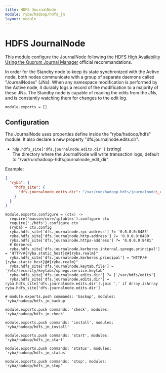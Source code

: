 ```yaml
---
title: HDFS JournalNode
module: ryba/hadoop/hdfs_jn
layout: module
---
```


# HDFS JournalNode

This module configure the JournalNode following the 
[HDFS High Availability Using the Quorum Journal Manager][qjm] official 
recommandations.

In order for the Standby node to keep its state synchronized with the Active 
node, both nodes communicate with a group of separate daemons called 
"JournalNodes" (JNs). When any namespace modification is performed by the Active 
node, it durably logs a record of the modification to a majority of these JNs. 
The Standby node is capable of reading the edits from the JNs, and is constantly 
watching them for changes to the edit log.

    module.exports = []

## Configuration

The JournalNode uses properties define inside the "ryba/hadoop/hdfs" module. It
also declare a new property "dfs.journalnode.edits.dir".

*   `hdp.hdfs_site['dfs.journalnode.edits.dir']` (string)   
    The directory where the JournalNode will write transaction logs, default
    to "/var/run/hadoop-hdfs/journalnode\_edit\_dir"

Example:

```json
{
  "ryba": {
    "hdfs_site": {
      "dfs.journalnode.edits.dir": "/var/run/hadoop-hdfs/journalnode\_edit\_dir"
    }
  }
}
```

    module.exports.configure = (ctx) ->
      require('masson/core/iptables').configure ctx
      require('./hdfs').configure ctx
      {ryba} = ctx.config
      ryba.hdfs_site['dfs.journalnode.rpc-address'] ?= '0.0.0.0:8485'
      ryba.hdfs_site['dfs.journalnode.http-address'] ?= '0.0.0.0:8480'
      ryba.hdfs_site['dfs.journalnode.https-address'] ?= '0.0.0.0:8481'
      # Kerberos
      ryba.hdfs_site['dfs.journalnode.kerberos.internal.spnego.principal'] = "HTTP/#{ryba.static_host}@#{ryba.realm}"
      ryba.hdfs_site['dfs.journalnode.kerberos.principal'] = "HTTP/#{ryba.static_host}@#{ryba.realm}"
      ryba.hdfs_site['dfs.journalnode.keytab.file'] = '/etc/security/keytabs/spnego.service.keytab'
      ryba.hdfs_site['dfs.journalnode.edits.dir'] ?= ['/var/hdfs/edits']
      ryba.hdfs_site['dfs.journalnode.edits.dir'] = ryba.hdfs_site['dfs.journalnode.edits.dir'].join ',' if Array.isArray ryba.hdfs_site['dfs.journalnode.edits.dir']

    # module.exports.push commands: 'backup', modules: 'ryba/hadoop/hdfs_jn_backup'

    module.exports.push commands: 'check', modules: 'ryba/hadoop/hdfs_jn_check'

    module.exports.push commands: 'install', modules: 'ryba/hadoop/hdfs_jn_install'

    module.exports.push commands: 'start', modules: 'ryba/hadoop/hdfs_jn_start'

    module.exports.push commands: 'status', modules: 'ryba/hadoop/hdfs_jn_status'

    module.exports.push commands: 'stop', modules: 'ryba/hadoop/hdfs_jn_stop'


[qjm]: http://hadoop.apache.org/docs/r2.3.0/hadoop-yarn/hadoop-yarn-site/HDFSHighAvailabilityWithQJM.html#Architecture



